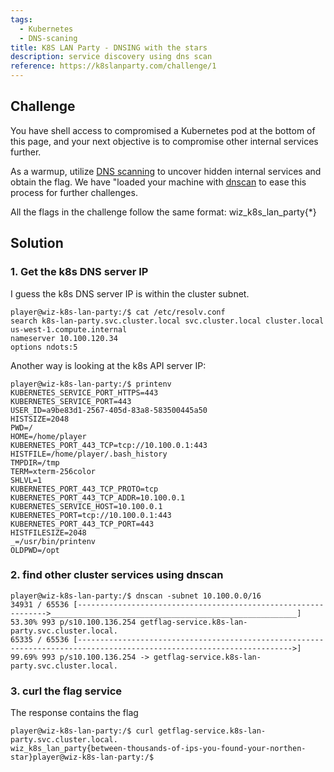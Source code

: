 ```yaml
---
tags:
  - Kubernetes
  - DNS-scaning
title: K8S LAN Party - DNSING with the stars
description: service discovery using dns scan
reference: https://k8slanparty.com/challenge/1
---
```


## Challenge

You have shell access to compromised a Kubernetes pod at the bottom of this page, and your next objective is to compromise other internal services further.

As a warmup, utilize [DNS scanning](https://thegreycorner.com/2023/12/13/kubernetes-internal-service-discovery.html#kubernetes-dns-to-the-partial-rescue) to uncover hidden internal services and obtain the flag. We have "loaded your machine with [dnscan](https://gist.github.com/nirohfeld/c596898673ead369cb8992d97a1c764e) to ease this process for further challenges.

All the flags in the challenge follow the same format: wiz_k8s_lan_party{*}

## Solution

### 1. Get the k8s DNS server IP

I guess the k8s DNS server IP is within the cluster subnet. 

```
player@wiz-k8s-lan-party:/$ cat /etc/resolv.conf
search k8s-lan-party.svc.cluster.local svc.cluster.local cluster.local us-west-1.compute.internal
nameserver 10.100.120.34
options ndots:5
```

Another way is looking at the k8s API server IP:

```
player@wiz-k8s-lan-party:/$ printenv
KUBERNETES_SERVICE_PORT_HTTPS=443
KUBERNETES_SERVICE_PORT=443
USER_ID=a9be83d1-2567-405d-83a8-583500445a50
HISTSIZE=2048
PWD=/
HOME=/home/player
KUBERNETES_PORT_443_TCP=tcp://10.100.0.1:443
HISTFILE=/home/player/.bash_history
TMPDIR=/tmp
TERM=xterm-256color
SHLVL=1
KUBERNETES_PORT_443_TCP_PROTO=tcp
KUBERNETES_PORT_443_TCP_ADDR=10.100.0.1
KUBERNETES_SERVICE_HOST=10.100.0.1
KUBERNETES_PORT=tcp://10.100.0.1:443
KUBERNETES_PORT_443_TCP_PORT=443
HISTFILESIZE=2048
_=/usr/bin/printenv
OLDPWD=/opt
```

### 2. find other cluster services using dnscan

```
player@wiz-k8s-lan-party:/$ dnscan -subnet 10.100.0.0/16
34931 / 65536 [--------------------------------------------------------------->_______________________________________________________] 53.30% 993 p/s10.100.136.254 getflag-service.k8s-lan-party.svc.cluster.local.
65335 / 65536 [---------------------------------------------------------------------------------------------------------------------->] 99.69% 993 p/s10.100.136.254 -> getflag-service.k8s-lan-party.svc.cluster.local.
```

### 3. curl the flag service

The response contains the flag

```
player@wiz-k8s-lan-party:/$ curl getflag-service.k8s-lan-party.svc.cluster.local.
wiz_k8s_lan_party{between-thousands-of-ips-you-found-your-northen-star}player@wiz-k8s-lan-party:/$ 
```